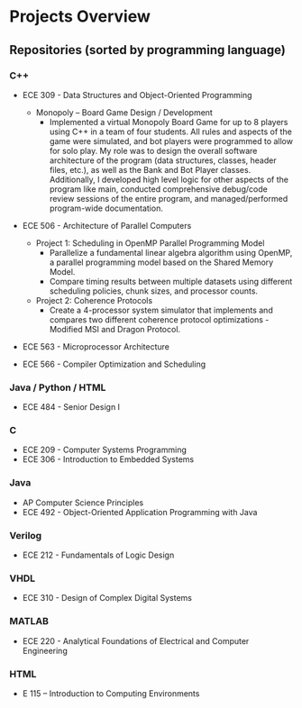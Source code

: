 # Projects Overview

## Repositories (sorted by programming language)

### C++
* ECE 309 - Data Structures and Object-Oriented Programming
  * Monopoly – Board Game Design / Development
    * Implemented a virtual Monopoly Board Game for up to 8 players using C++ in a team of four students. All rules and aspects of the game were simulated, and bot players were programmed to allow for solo play. My role was to design the overall software architecture of the program (data structures, classes, header files, etc.), as well as the Bank and Bot 
      Player classes. Additionally, I developed high level logic for other aspects of the program like main, conducted comprehensive debug/code review sessions of the entire program, and managed/performed program-wide documentation.

* ECE 506 - Architecture of Parallel Computers
  * Project 1: Scheduling in OpenMP Parallel Programming Model
    *  Parallelize a fundamental linear algebra algorithm using OpenMP, a parallel programming model based on the Shared Memory Model.
    *  Compare timing results between multiple datasets using different scheduling policies, chunk sizes, and processor counts. 
  * Project 2: Coherence Protocols
    * Create a 4-processor system simulator that implements and compares two different coherence protocol optimizations - Modified MSI and Dragon Protocol.
* ECE 563 - Microprocessor Architecture
* ECE 566 - Compiler Optimization and Scheduling
### Java / Python / HTML
* ECE 484 - Senior Design I
### C
* ECE 209 - Computer Systems Programming
* ECE 306 - Introduction to Embedded Systems
### Java
* AP Computer Science Principles
* ECE 492 - Object-Oriented Application Programming with Java
### Verilog
* ECE 212 - Fundamentals of Logic Design
### VHDL
* ECE 310 - Design of Complex Digital Systems
### MATLAB
* ECE 220 - Analytical Foundations of Electrical and Computer Engineering
### HTML
* E 115 – Introduction to Computing Environments











